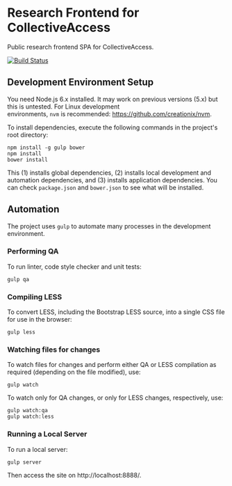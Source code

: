 # Research Frontend for CollectiveAccess

Public research frontend SPA for CollectiveAccess.

[![Build Status](https://secure.travis-ci.org/rwahs/research-frontend.png?branch=master)](http://travis-ci.org/rwahs/research-frontend)

## Development Environment Setup

You need Node.js 6.x installed.  It may work on previous versions (5.x) but this is untested.  For Linux development  
environments, `nvm` is recommended: https://github.com/creationix/nvm.  

To install dependencies, execute the following commands in the project's root directory:

    npm install -g gulp bower
    npm install
    bower install

This (1) installs global dependencies, (2) installs local development and automation dependencies, and (3) installs 
application dependencies.  You can check `package.json` and `bower.json` to see what will be installed.

## Automation

The project uses `gulp` to automate many processes in the development environment.

### Performing QA

To run linter, code style checker and unit tests:

    gulp qa

### Compiling LESS

To convert LESS, including the Bootstrap LESS source, into a single CSS file for use in the browser:

    gulp less

### Watching files for changes

To watch files for changes and perform either QA or LESS compilation as required (depending on the file modified), use:

    gulp watch

To watch only for QA changes, or only for LESS changes, respectively, use:

    gulp watch:qa
    gulp watch:less

### Running a Local Server

To run a local server:

    gulp server

Then access the site on http://localhost:8888/.
